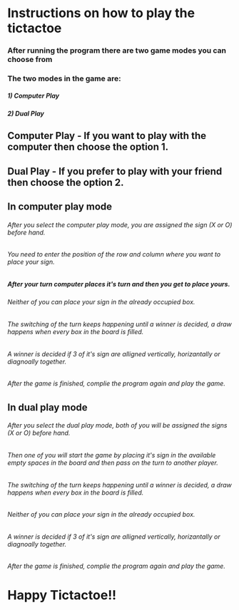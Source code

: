 # Instructions on how to play the tictactoe
### After running the program there are two game modes you can choose from
### The two modes in the game are: 
##### 1) Computer Play
##### 2) Dual Play
## Computer Play - If you want to play with the computer then choose the option 1.
## Dual Play - If you prefer to play with your friend then choose the option 2.
## In computer play mode
###### After you select the computer play mode, you are assigned the sign (X or O) before hand. 
###### You need to enter the position of the row and column where you want to place your sign. 
##### After your turn computer places it's turn and then you get to place yours.
###### Neither of you can place your sign in the already occupied box.
###### The switching of the turn keeps happening until a winner is decided, a draw happens when every box in the board is filled.
###### A winner is decided if 3 of it's sign are alligned vertically, horizantally or diagnoally together.
###### After the game is finished, complie the program again and play the game.
## In dual play mode
###### After you select the dual play mode, both of you will be assigned the signs (X or O) before hand.
###### Then one of you will start the game by placing it's sign in the available empty spaces in the board and then pass on the turn to another player.
###### The switching of the turn keeps happening until a winner is decided, a draw happens when every box in the board is filled.
###### Neither of you can place your sign in the already occupied box.
###### A winner is decided if 3 of it's sign are alligned vertically, horizantally or diagnoally together.
###### After the game is finished, complie the program again and play the game.

# Happy Tictactoe!!
